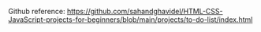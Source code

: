 Github reference: https://github.com/sahandghavidel/HTML-CSS-JavaScript-projects-for-beginners/blob/main/projects/to-do-list/index.html
